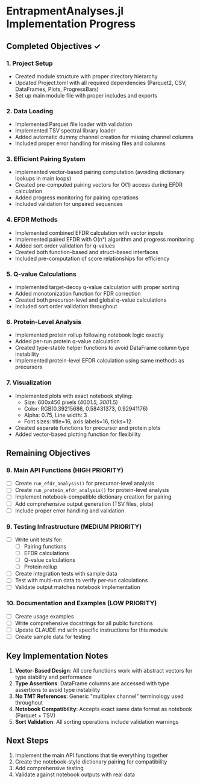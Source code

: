 # EntrapmentAnalyses.jl Implementation Progress

## Completed Objectives ✓

### 1. **Project Setup**
- Created module structure with proper directory hierarchy
- Updated Project.toml with all required dependencies (Parquet2, CSV, DataFrames, Plots, ProgressBars)
- Set up main module file with proper includes and exports

### 2. **Data Loading**
- Implemented Parquet file loader with validation
- Implemented TSV spectral library loader
- Added automatic dummy channel creation for missing channel columns
- Included proper error handling for missing files and columns

### 3. **Efficient Pairing System**
- Implemented vector-based pairing computation (avoiding dictionary lookups in main loops)
- Created pre-computed pairing vectors for O(1) access during EFDR calculation
- Added progress monitoring for pairing operations
- Included validation for unpaired sequences

### 4. **EFDR Methods**
- Implemented combined EFDR calculation with vector inputs
- Implemented paired EFDR with O(n²) algorithm and progress monitoring
- Added sort order validation for q-values
- Created both function-based and struct-based interfaces
- Included pre-computation of score relationships for efficiency

### 5. **Q-value Calculations**
- Implemented target-decoy q-value calculation with proper sorting
- Added monotonization function for FDR correction
- Created both precursor-level and global q-value calculations
- Included sort order validation throughout

### 6. **Protein-Level Analysis**
- Implemented protein rollup following notebook logic exactly
- Added per-run protein q-value calculation
- Created type-stable helper functions to avoid DataFrame column type instability
- Implemented protein-level EFDR calculation using same methods as precursors

### 7. **Visualization**
- Implemented plots with exact notebook styling:
  - Size: 600x450 pixels (400*1.5, 300*1.5)
  - Color: RGB(0.39215686, 0.58431373, 0.92941176)
  - Alpha: 0.75, Line width: 3
  - Font sizes: title=16, axis labels=16, ticks=12
- Created separate functions for precursor and protein plots
- Added vector-based plotting function for flexibility

## Remaining Objectives

### 8. **Main API Functions** (HIGH PRIORITY)
- [ ] Create `run_efdr_analysis()` for precursor-level analysis
- [ ] Create `run_protein_efdr_analysis()` for protein-level analysis
- [ ] Implement notebook-compatible dictionary creation for pairing
- [ ] Add comprehensive output generation (TSV files, plots)
- [ ] Include proper error handling and validation

### 9. **Testing Infrastructure** (MEDIUM PRIORITY)
- [ ] Write unit tests for:
  - [ ] Pairing functions
  - [ ] EFDR calculations
  - [ ] Q-value calculations
  - [ ] Protein rollup
- [ ] Create integration tests with sample data
- [ ] Test with multi-run data to verify per-run calculations
- [ ] Validate output matches notebook implementation

### 10. **Documentation and Examples** (LOW PRIORITY)
- [ ] Create usage examples
- [ ] Write comprehensive docstrings for all public functions
- [ ] Update CLAUDE.md with specific instructions for this module
- [ ] Create sample data for testing

## Key Implementation Notes

1. **Vector-Based Design**: All core functions work with abstract vectors for type stability and performance
2. **Type Assertions**: DataFrame columns are accessed with type assertions to avoid type instability
3. **No TMT References**: Generic "multiplex channel" terminology used throughout
4. **Notebook Compatibility**: Accepts exact same data format as notebook (Parquet + TSV)
5. **Sort Validation**: All sorting operations include validation warnings

## Next Steps

1. Implement the main API functions that tie everything together
2. Create the notebook-style dictionary pairing for compatibility
3. Add comprehensive testing
4. Validate against notebook outputs with real data